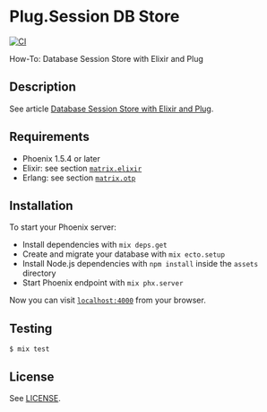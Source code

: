 # Plug.Session DB Store

[![CI](https://github.com/kimlindholm/plug_session_db_store/workflows/CI/badge.svg)](https://github.com/kimlindholm/plug_session_db_store/actions)

How-To: Database Session Store with Elixir and Plug

## Description

See article [Database Session Store with Elixir and Plug](https://medium.com/@kimlindholm/database-session-store-with-elixir-and-plug-4354740e2f58).

## Requirements

* Phoenix 1.5.4 or later
* Elixir: see section [`matrix.elixir`](.github/workflows/elixir.yml)
* Erlang: see section [`matrix.otp`](.github/workflows/elixir.yml)

## Installation

To start your Phoenix server:

  * Install dependencies with `mix deps.get`
  * Create and migrate your database with `mix ecto.setup`
  * Install Node.js dependencies with `npm install` inside the `assets` directory
  * Start Phoenix endpoint with `mix phx.server`

Now you can visit [`localhost:4000`](http://localhost:4000) from your browser.

## Testing

    $ mix test

## License

See [LICENSE](LICENSE).
